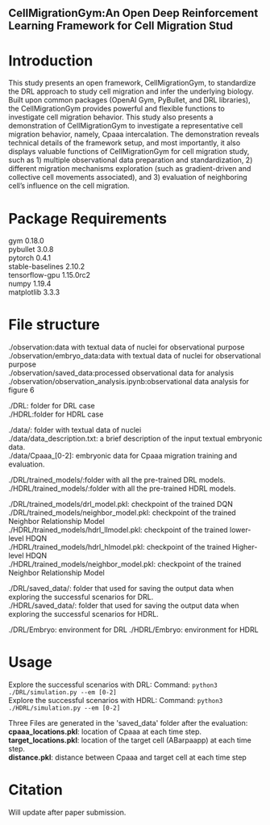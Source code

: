 ## CellMigrationGym:An Open Deep Reinforcement Learning Framework for Cell Migration Stud

# Introduction <br />
This study presents an open framework, CellMigrationGym, to standardize  the DRL approach to study cell migration and infer the underlying biology. Built upon common packages (OpenAI Gym, PyBullet, and DRL libraries), the CellMigrationGym provides powerful and flexible functions to investigate cell migration behavior. This study also presents a demonstration of CellMigrationGym to investigate a representative cell migration behavior, namely, Cpaaa intercalation. The demonstration reveals technical details of the framework setup, and most importantly, it also displays valuable functions of CellMigrationGym for cell migration study, such as 1) multiple observational data preparation and standardization, 2) different migration mechanisms exploration (such as gradient-driven and collective cell movements associated), and 3) evaluation of neighboring cell’s influence on the cell migration.

# Package Requirements <br />
gym                       0.18.0 <br />
pybullet                  3.0.8<br />
pytorch                   0.4.1 <br />
stable-baselines          2.10.2<br />
tensorflow-gpu            1.15.0rc2  <br />
numpy                     1.19.4<br />
matplotlib                3.3.3<br />

# File structure<br />
./observation:data with textual data of nuclei for observational purpose<br />
./observation/embryo_data:data with textual data of nuclei for observational purpose<br />
./observation/saved_data:processed observational data for analysis<br />
./observation/observation_analysis.ipynb:observational data analysis for figure 6<br />

./DRL: folder for DRL case<br />
./HDRL:folder for HDRL case<br />

./data/: folder with textual data of nuclei<br />
./data/data_description.txt: a brief description of the input textual embryonic data.<br />
./data/Cpaaa_[0-2]: embryonic data for Cpaaa migration training and evaluation.<br />

./DRL/trained_models/:folder with all the pre-trained DRL models.<br />
./HDRL/trained_models/:folder with all the pre-trained HDRL models.<br />

./DRL/trained_models/drl_model.pkl: checkpoint of the trained DQN<br />
./DRL/trained_models/neighbor_model.pkl: checkpoint of the trained Neighbor Relationship Model<br />
./HDRL/trained_models/hdrl_llmodel.pkl: checkpoint of the trained lower-level HDQN<br />
./HDRL/trained_models/hdrl_hlmodel.pkl: checkpoint of the trained Higher-level HDQN<br />
./HDRL/trained_models/neighbor_model.pkl: checkpoint of the trained Neighbor Relationship Model<br />

./DRL/saved_data/: folder that used for saving the output data when exploring the successful scenarios for DRL.<br />
./HDRL/saved_data/: folder that used for saving the output data when exploring the successful scenarios for HDRL.<br />

./DRL/Embryo: environment for DRL
./HDRL/Embryo: environment for HDRL


# Usage <br />
Explore the successful scenarios with DRL: Command: ```python3 ./DRL/simulation.py --em [0-2]```<br />
Explore the successful scenarios with HDRL: Command: ```python3 ./HDRL/simulation.py --em [0-2]```<br />


Three Files are generated in the 'saved_data' folder after the evaluation:<br />
**cpaaa_locations.pkl**: location of Cpaaa at each time step.<br />
**target_locations.pkl**: location of the target cell (ABarpaapp) at each time step.<br />
**distance.pkl**: distance between Cpaaa and target cell at each time step<br />

# Citation <br />
Will update after paper submission.
